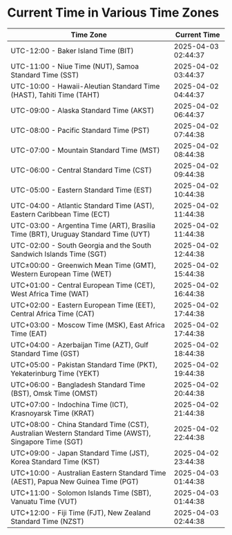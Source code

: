 # Current Time in Various Time Zones

| Time Zone | Current Time |
|-----------|--------------|
| UTC-12:00 - Baker Island Time (BIT) | 2025-04-03 02:44:37 |
| UTC-11:00 - Niue Time (NUT), Samoa Standard Time (SST) | 2025-04-02 03:44:37 |
| UTC-10:00 - Hawaii-Aleutian Standard Time (HAST), Tahiti Time (TAHT) | 2025-04-02 04:44:37 |
| UTC-09:00 - Alaska Standard Time (AKST) | 2025-04-02 06:44:37 |
| UTC-08:00 - Pacific Standard Time (PST) | 2025-04-02 07:44:38 |
| UTC-07:00 - Mountain Standard Time (MST) | 2025-04-02 08:44:38 |
| UTC-06:00 - Central Standard Time (CST) | 2025-04-02 09:44:38 |
| UTC-05:00 - Eastern Standard Time (EST) | 2025-04-02 10:44:38 |
| UTC-04:00 - Atlantic Standard Time (AST), Eastern Caribbean Time (ECT) | 2025-04-02 11:44:38 |
| UTC-03:00 - Argentina Time (ART), Brasília Time (BRT), Uruguay Standard Time (UYT) | 2025-04-02 11:44:38 |
| UTC-02:00 - South Georgia and the South Sandwich Islands Time (SGT) | 2025-04-02 12:44:38 |
| UTC±00:00 - Greenwich Mean Time (GMT), Western European Time (WET) | 2025-04-02 15:44:38 |
| UTC+01:00 - Central European Time (CET), West Africa Time (WAT) | 2025-04-02 16:44:38 |
| UTC+02:00 - Eastern European Time (EET), Central Africa Time (CAT) | 2025-04-02 17:44:38 |
| UTC+03:00 - Moscow Time (MSK), East Africa Time (EAT) | 2025-04-02 17:44:38 |
| UTC+04:00 - Azerbaijan Time (AZT), Gulf Standard Time (GST) | 2025-04-02 18:44:38 |
| UTC+05:00 - Pakistan Standard Time (PKT), Yekaterinburg Time (YEKT) | 2025-04-02 19:44:38 |
| UTC+06:00 - Bangladesh Standard Time (BST), Omsk Time (OMST) | 2025-04-02 20:44:38 |
| UTC+07:00 - Indochina Time (ICT), Krasnoyarsk Time (KRAT) | 2025-04-02 21:44:38 |
| UTC+08:00 - China Standard Time (CST), Australian Western Standard Time (AWST), Singapore Time (SGT) | 2025-04-02 22:44:38 |
| UTC+09:00 - Japan Standard Time (JST), Korea Standard Time (KST) | 2025-04-02 23:44:38 |
| UTC+10:00 - Australian Eastern Standard Time (AEST), Papua New Guinea Time (PGT) | 2025-04-03 01:44:38 |
| UTC+11:00 - Solomon Islands Time (SBT), Vanuatu Time (VUT) | 2025-04-03 01:44:38 |
| UTC+12:00 - Fiji Time (FJT), New Zealand Standard Time (NZST) | 2025-04-03 02:44:38 |
